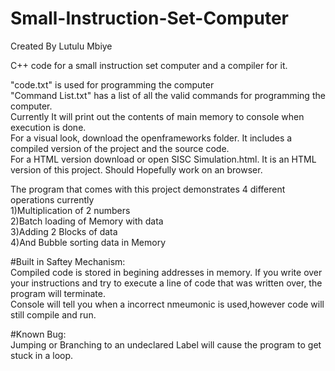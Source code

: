 # Small-Instruction-Set-Computer  
Created By Lutulu Mbiye

C++ code for a small instruction set computer and a compiler for it.

"code.txt" is used for programming the computer  
"Command List.txt" has a list of all the valid commands for programming the computer.  
Currently It will print out the contents of main memory to console when execution is done.  
For a visual look, download the openframeworks folder. It includes a compiled version of the project and the source code.  
For a HTML version download or open SISC Simulation.html. It is an HTML version of this project. Should Hopefully work on an browser.

The program that comes with this project demonstrates 4 different operations currently  
1)Multiplication of 2 numbers  
2)Batch loading of Memory with data  
3)Adding 2 Blocks of data  
4)And Bubble sorting data in Memory  

#Built in Saftey Mechanism:  
Compiled code is stored in begining addresses in memory. If you write over your instructions and try to execute a line of code that was written over, the program will terminate.  
Console will tell you when a incorrect nmeumonic is used,however code will still compile and run.  

#Known Bug:  
Jumping or Branching to an undeclared Label will cause the program to get stuck in a loop.

